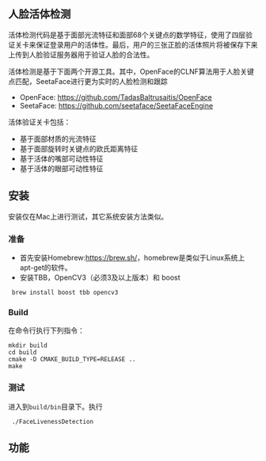 
## 人脸活体检测

活体检测代码是基于面部光流特征和面部68个关键点的数学特征，使用了四层验证关卡来保证登录用户的活体性。最后，用户的三张正脸的活体照片将被保存下来上传到人脸验证服务器用于验证人脸的合法性。

活体检测是基于下面两个开源工具。其中，OpenFace的CLNF算法用于人脸关键点匹配，SeetaFace进行更为实时的人脸检测和跟踪
* OpenFace: <https://github.com/TadasBaltrusaitis/OpenFace>
* SeetaFace: <https://github.com/seetaface/SeetaFaceEngine>

活体验证关卡包括：
* 基于面部材质的光流特征
* 基于面部旋转时关键点的欧氏距离特征
* 基于活体的嘴部可动性特征
* 基于活体的眼部可动性特征

## 安装

安装仅在Mac上进行测试，其它系统安装方法类似。

### 准备

* 首先安装Homebrew:<https://brew.sh/>，homebrew是类似于Linux系统上apt-get的软件。
* 安装TBB，OpenCV3（必须3及以上版本）和 boost

<code> brew install boost tbb opencv3 </code>

### Build

在命令行执行下列指令：

    mkdir build
    cd build 
    cmake -D CMAKE_BUILD_TYPE=RELEASE ..
    make

### 测试

进入到<code>build/bin</code>目录下。执行

<code> ./FaceLivenessDetection </code>

## 功能

